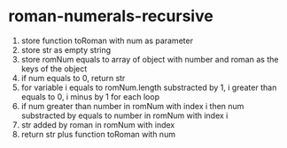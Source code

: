 # roman-numerals-recursive

1. store function toRoman with num as parameter
2. store str as empty string
3. store romNum equals to array of object with number and roman as the keys of the object
3. if num equals to 0, return str
4. for variable i equals to romNum.length substracted by 1, i greater than equals to 0, i minus by 1 for each loop
5. if num greater than number in romNum with index i then num substracted by equals to number in romNum with index i
6. str added by roman in romNum with index
7. return str plus function toRoman with num
